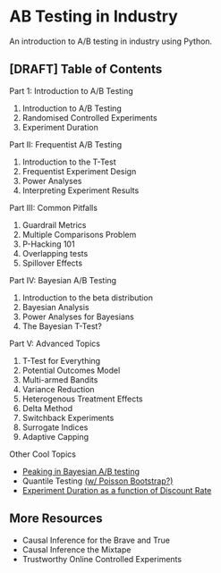 
# AB Testing in Industry

An introduction to A/B testing in industry using Python. 

## [DRAFT] Table of Contents 

Part 1: Introduction to A/B Testing
 1. Introduction to A/B Testing
 1. Randomised Controlled Experiments
 1. Experiment Duration

Part II: Frequentist A/B Testing
 1. Introduction to the T-Test
 1. Frequentist Experiment Design
 1. Power Analyses
 1. Interpreting Experiment Results

Part III: Common Pitfalls  
 1. Guardrail Metrics
 1. Multiple Comparisons Problem
 1. P-Hacking 101
 1. Overlapping tests
 1. Spillover Effects

Part IV: Bayesian A/B Testing
 1. Introduction to the beta distribution
 1. Bayesian Analysis
 1. Power Analyses for Bayesians
 1. The Bayesian T-Test?

Part V: Advanced Topics
 1. T-Test for Everything 
 1. Potential Outcomes Model
 1. Multi-armed Bandits
 2. Variance Reduction
 2. Heterogenous Treatment Effects
 2. Delta Method
 2. Switchback Experiments
 2. Surrogate Indices
 2. Adaptive Capping


Other Cool Topics
 * [Peaking in Bayesian A/B testing](http://varianceexplained.org/r/bayesian-ab-testing/#:~:text=Bayesian%20A%2FB%20testing%20is,about%20what%20promises%20it%20makes.)
 * Quantile Testing [(w/ Poisson Bootstrap?)](https://engineering.atspotify.com/2022/03/comparing-quantiles-at-scale-in-online-a-b-testing/)
 * [Experiment Duration as a function of Discount Rate](https://chris-said.io/2020/01/10/optimizing-sample-sizes-in-ab-testing-part-I/)


## More Resources
 * Causal Inference for the Brave and True
 * Causal Inference the Mixtape
 * Trustworthy Online Controlled Experiments